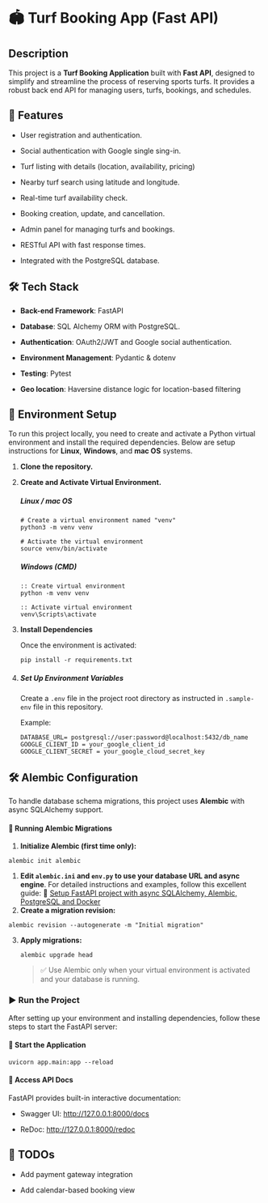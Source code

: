 # 🏟️ Turf Booking App (Fast API)



## Description
This project is a **Turf Booking Application** built with **Fast API**, designed to simplify and streamline the process of reserving sports turfs. It provides a robust back end API for managing users, turfs, bookings, and schedules.

## 🚀 Features
- User registration and authentication.

- Social authentication with Google single sing-in.

- Turf listing with details (location, availability, pricing)

- Nearby turf search using latitude and longitude.

- Real-time turf availability check.

- Booking creation, update, and cancellation.

- Admin panel for managing turfs and bookings.

- RESTful API with fast response times.

- Integrated with the PostgreSQL database.

  

## 🛠️ Tech Stack
- **Back-end Framework**: FastAPI

- **Database**: SQL Alchemy ORM with PostgreSQL.

- **Authentication**: OAuth2/JWT and Google social authentication.

- **Environment Management**: Pydantic & dotenv

- **Testing**: Pytest

- **Geo location**: Haversine distance logic for location-based filtering

  

## 🔧  Environment Setup

To run this project locally, you need to create and activate a Python virtual environment and install the required dependencies. Below are setup instructions for **Linux**, **Windows**, and **mac OS** systems.

1. **Clone the repository.**

2. **Create and Activate Virtual Environment.**

   #####  Linux / mac OS

   ```
   # Create a virtual environment named "venv"
   python3 -m venv venv
   
   # Activate the virtual environment
   source venv/bin/activate
   ```

   #####  Windows (CMD)

   ```
   :: Create virtual environment
   python -m venv venv
   
   :: Activate virtual environment
   venv\Scripts\activate
   ```

   

3. **Install Dependencies**

   Once the environment is activated:

   ```
   pip install -r requirements.txt
   ```

   

4. ##### Set Up Environment Variables

   Create a `.env` file in the project root directory as instructed in `.sample-env` file in this repository. 

   Example:

   ```
   DATABASE_URL= postgresql://user:password@localhost:5432/db_name
   GOOGLE_CLIENT_ID = your_google_client_id
   GOOGLE_CLIENT_SECRET = your_google_cloud_secret_key
   ```

   

## **🛠️ Alembic Configuration**

   To handle database schema migrations, this project uses **Alembic** with async SQLAlchemy support.

   #### 🔄 Running Alembic Migrations

   1. **Initialize Alembic (first time only):**

   ```
   alembic init alembic
   ```

   1. **Edit `alembic.ini` and `env.py` to use your database URL and async engine**.
       For detailed instructions and examples, follow this excellent guide:
       🔗 [Setup FastAPI project with async SQLAlchemy, Alembic, PostgreSQL and Docker](https://berkkaraal.com/blog/2024/09/19/setup-fastapi-project-with-async-sqlalchemy-2-alembic-postgresql-and-docker/#setup-database-migrations-with-alembic)
   2. **Create a migration revision:**

   ```
   alembic revision --autogenerate -m "Initial migration"
   ```

3. **Apply migrations:**

   ```
   alembic upgrade head
   ```

   > ✅ Use Alembic only when your virtual environment is activated and your database is running.



### ▶️ Run the Project

After setting up your environment and installing dependencies, follow these steps to start the FastAPI server:

#### 🔹 Start the Application

```
uvicorn app.main:app --reload
```

#### 🔹 Access API Docs

FastAPI provides built-in interactive documentation:

- Swagger UI: http://127.0.0.1:8000/docs

- ReDoc: http://127.0.0.1:8000/redoc

    

## 📌 TODOs

- Add payment gateway integration

- Add calendar-based booking view



